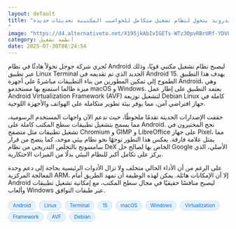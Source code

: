 ```yaml
---
layout: default
title: "أندرويد يتحول لنظام تشغيل متكامل للحواسيب المكتبية تحديثات جديدة
"
image: "https://d4.alternativeto.net/X195jkAbIvIGETs-WTz3OpvRBrURf-YDVLQFoiy8UOA/rs:fill:1520:760:0/g:ce:0:0/YWJzOi8vZGlzdC9jb250ZW50LzE3NTM4NjM5MTE5MjkucG5n.png"
category: أنظمة تشغيل
date: 2025-07-30T08:24:54
---
```


تُجري شركة جوجل تحولاً هادئًا في نظام Android ليصبح نظام تشغيل مكتبي قويًا، وذلك عبر تطبيق Linux Terminal الجديد الذي تم تقديمه في Android 15. يهدف هذا التطبيق الطموح إلى تمكين المطورين من بناء التطبيقات مباشرةً على أجهزة Android، وهي ميزة طالما استمتع بها مستخدمو macOS و Windows. يعتمد التطبيق على إطار عمل Android Virtualization Framework (AVF) لتشغيل توزيعة Debian Linux كاملة في جهاز افتراضي آمن، مما يوفر بيئة تطوير متكاملة على الهواتف والأجهزة اللوحية.

حققت الإصدارات الحديثة تقدمًا ملحوظًا، حيث تدعم الآن واجهات المستخدم الرسومية، مما يسمح بتشغيل تطبيقات سطح المكتب كاملة على Android. نجح المختبرون في تشغيل تطبيقات مثل متصفح Chromium و GIMP و LibreOffice على جهاز Pixel، مما يمثل علامة فارقة. يعكس هذا التطور توجهًا نحو نظام بيئي موحد، كما يتضح من قرار سامسونج بالتخلص التدريجي من نظام DeX الخاص بها لصالح حل Google الأصلي، الذي يركز على تكامل أكبر للنظام البيئي بدلًا من الميزات الاحتكارية.

على الرغم من أن الأداء الحالي متخلف ولا تزال الأدوات الرئيسية بحاجة إلى دعم وحدة المعالجة المركزية ARM، إلا أن الإمكانات هائلة. يمكن لهذه الوظيفة أن تمهد الطريق أمام Android ليصبح منافسًا حقيقيًا في مجال سطح المكتب، مع إمكانية تشغيل تطبيقات وألعاب Windows عبر طبقات التوافق.

<div style="margin-top:2px; margin-bottom:2px;"><a href="https://bidjadraft.github.io/?query=Android" style="background:#e3f2fd; color:#1565c0; font-size:80%; border-radius:12px; padding:3px 10px; margin:2px 4px 2px 0; display:inline-block; border:1px solid #bbdefb; text-decoration:none;">Android</a> <a href="https://bidjadraft.github.io/?query=Linux" style="background:#e3f2fd; color:#1565c0; font-size:80%; border-radius:12px; padding:3px 10px; margin:2px 4px 2px 0; display:inline-block; border:1px solid #bbdefb; text-decoration:none;">Linux</a> <a href="https://bidjadraft.github.io/?query=Terminal" style="background:#e3f2fd; color:#1565c0; font-size:80%; border-radius:12px; padding:3px 10px; margin:2px 4px 2px 0; display:inline-block; border:1px solid #bbdefb; text-decoration:none;">Terminal</a> <a href="https://bidjadraft.github.io/?query=15" style="background:#e3f2fd; color:#1565c0; font-size:80%; border-radius:12px; padding:3px 10px; margin:2px 4px 2px 0; display:inline-block; border:1px solid #bbdefb; text-decoration:none;">15</a> <a href="https://bidjadraft.github.io/?query=macOS" style="background:#e3f2fd; color:#1565c0; font-size:80%; border-radius:12px; padding:3px 10px; margin:2px 4px 2px 0; display:inline-block; border:1px solid #bbdefb; text-decoration:none;">macOS</a> <a href="https://bidjadraft.github.io/?query=Windows" style="background:#e3f2fd; color:#1565c0; font-size:80%; border-radius:12px; padding:3px 10px; margin:2px 4px 2px 0; display:inline-block; border:1px solid #bbdefb; text-decoration:none;">Windows</a> <a href="https://bidjadraft.github.io/?query=Virtualization" style="background:#e3f2fd; color:#1565c0; font-size:80%; border-radius:12px; padding:3px 10px; margin:2px 4px 2px 0; display:inline-block; border:1px solid #bbdefb; text-decoration:none;">Virtualization</a> <a href="https://bidjadraft.github.io/?query=Framework" style="background:#e3f2fd; color:#1565c0; font-size:80%; border-radius:12px; padding:3px 10px; margin:2px 4px 2px 0; display:inline-block; border:1px solid #bbdefb; text-decoration:none;">Framework</a> <a href="https://bidjadraft.github.io/?query=AVF" style="background:#e3f2fd; color:#1565c0; font-size:80%; border-radius:12px; padding:3px 10px; margin:2px 4px 2px 0; display:inline-block; border:1px solid #bbdefb; text-decoration:none;">AVF</a> <a href="https://bidjadraft.github.io/?query=Debian" style="background:#e3f2fd; color:#1565c0; font-size:80%; border-radius:12px; padding:3px 10px; margin:2px 4px 2px 0; display:inline-block; border:1px solid #bbdefb; text-decoration:none;">Debian</a></div><br><br>
